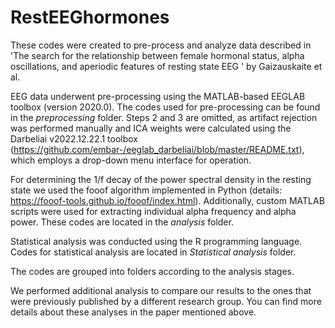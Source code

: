 # RestEEGhormones
These codes were created to pre-process and analyze data described in 'The search for the relationship between female hormonal status, alpha oscillations, and aperiodic features of resting state EEG ' by Gaizauskaite et al.

EEG data underwent pre-processing using the MATLAB-based EEGLAB toolbox (version 2020.0). The codes used for pre-processing can be found in the *preprocessing* folder. Steps 2 and 3 are omitted, as artifact rejection was performed manually and ICA weights were calculated using the Darbeliai v2022.12.22.1 toolbox (https://github.com/embar-/eeglab_darbeliai/blob/master/README.txt), which employs a drop-down menu interface for operation.   

For determining the 1/f decay of the power spectral density in the resting state we used the fooof algorithm implemented in Python (details: https://fooof-tools.github.io/fooof/index.html). Additionally, custom MATLAB scripts were used for extracting individual alpha frequency and alpha power. These codes are located in the *analysis* folder. 

Statistical analysis was conducted using the R programming language. Codes for statistical analysis are located in *Statistical analysis* folder.  

The codes are grouped into folders according to the analysis stages. 

We performed additional analysis to compare our results to the ones that were previously published by a different research group. You can find more details about these analyses in the paper mentioned above.

